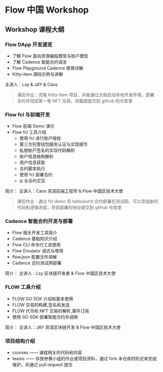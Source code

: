 # Flow 中国 Workshop

## Workshop 课程大纲

### Flow DApp 开发速览

- 了解 Flow 面向资源编程模型与账户模型 
- 了解 Cadence 智能合约语言
- Flow Playground Cadence 使用详解
- Kitty-item 源码示例与讲解

主讲人：Lsy & JAY & Caos

> 课后作业：克隆 Kitty-item 项目，并能通过文档启动本地开发环境，部署合约并完成第一笔 NFT 交易，将截图提交到 github 的仓库里

### Flow fcl 与前端开发

- Flow 前端 Demo 演示
- Flow fcl 工具介绍
  - 使用 fcl 进行账户授权
  - 第三方托管钱包服务认证与实现细节
  - 私钥账户签名的实现代码解析
  - 账户信息结构解析
  - 用户信息获取
  - 合约脚本执行
  - 使用 fcl 部署合约
  - js 与合约交互

简介：
主讲人：Caos
资深前端工程师 & Flow 中国区技术大使

> 课后作业：通过 fcl demo 将 helloworld 合约部署在测试网，可以添加新的代码和逻辑进度，将自部署的地址提交到 github 仓库里

### Cadence 智能合约开发与部署

- Flow 相关开发工具简介
- Cadence 基础知识介绍
- Flow CLI 命令行工具使用
- Flow Emulator 调式与使用
- flow.json 配置文件讲解
- Cadence 合约测试网部署

简介：
主讲人：Lsy
区块链开发者 & Flow 中国区技术大使


### FLOW 工具介绍

- FLOW GO SDK 介绍和基本使用
- FLOW  交易的构建,签名和发送
- FLOW 代币和 NFT 交易的解析,事件订阅
- 使用 GO SDK 部署智能合约并调用

简介：
主讲人：JAY
资深区块链开发 & Flow 中国区技术大使

### 项目结构介绍

- courses —— 课程相关的代码和内容
- teams —— 存放参赛小组的作业或项目资料，通过 fork 本仓库的形式来完成维护，并通过 pull request 提交